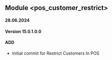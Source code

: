 ## Module <pos_customer_restrict>
#### 28.06.2024
#### Version 15.0.1.0.0
#### ADD
- Initial commit for Restrict Customers In POS